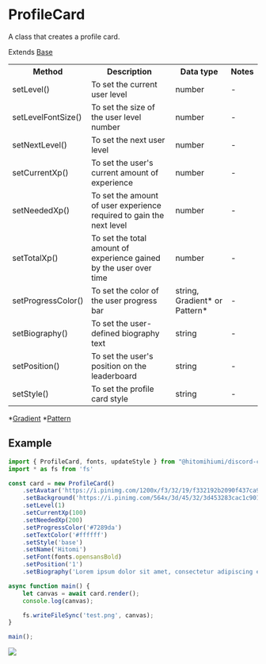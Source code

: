 # ProfileCard

A class that creates a profile card.

Extends [Base](./base.md)

<table>
    <tr>
        <th>Method</th>
        <th>Description</th>
        <th>Data type</th>
        <th>Notes</th>
    </tr>
    <tr>
        <td>setLevel()</td>
        <td>To set the current user level</td>
        <td>number</td>
        <td>-</td>
    </tr>
    <tr>
        <td>setLevelFontSize()</td>
        <td>To set the size of the user level number</td>
        <td>number</td>
        <td>-</td>
    </tr>
    <tr>
        <td>setNextLevel()</td>
        <td>To set the next user level</td>
        <td>number</td>
        <td>-</td>
    </tr>
    <tr>
        <td>setCurrentXp()</td>
        <td>To set the user's current amount of experience</td>
        <td>number</td>
        <td>-</td>
    </tr>
    <tr>
        <td>setNeededXp()</td>
        <td>To set the amount of user experience required to gain the next level</td>
        <td>number</td>
        <td>-</td>
    </tr>
    <tr>
        <td>setTotalXp()</td>
        <td>To set the total amount of experience gained by the user over time</td>
        <td>number</td>
        <td>-</td>
    </tr>
    <tr>
        <td>setProgressColor()</td>
        <td>To set the color of the user progress bar</td>
        <td>string, Gradient* or Pattern*</td>
        <td>-</td>
    </tr>
    <tr>
        <td>setBiography()</td>
        <td>To set the user-defined biography text</td>
        <td>string</td>
        <td>-</td>
    </tr>
    <tr>
        <td>setPosition()</td>
        <td>To set the user's position on the leaderboard </td>
        <td>string</td>
        <td>-</td>
    </tr>
    <tr>
        <td>setStyle()</td>
        <td>To set the profile card style</td>
        <td>string</td>
        <td>-</td>
    </tr>
</table>

*[Gradient](https://github.com/hitomihiumi/lazy-canvas/blob/main/docs/gradient.md)
*[Pattern](https://github.com/hitomihiumi/lazy-canvas/blob/main/docs/pattern.md)

## Example

```ts
import { ProfileCard, fonts, updateStyle } from "@hitomihiumi/discord-cards";
import * as fs from 'fs'

const card = new ProfileCard()
    .setAvatar('https://i.pinimg.com/1200x/f3/32/19/f332192b2090f437ca9f49c1002287b6.jpg')
    .setBackground('https://i.pinimg.com/564x/3d/45/32/3d453283cac1c901dc1cbe6e5fc7171b.jpg')
    .setLevel(1)
    .setCurrentXp(100)
    .setNeededXp(200)
    .setProgressColor('#7289da')
    .setTextColor('#ffffff')
    .setStyle('base')
    .setName('Hitomi')
    .setFont(fonts.opensansBold)
    .setPosition('1')
    .setBiography('Lorem ipsum dolor sit amet, consectetur adipiscing elit. Sed non risus. Suspendisse lectus tortor, dignissim sit amet, adipiscing nec, ultricies sed, dolor.');

async function main() {
    let canvas = await card.render();
    console.log(canvas);

    fs.writeFileSync('test.png', canvas);
}

main();
```

![](https://i.imgur.com/MGU4n0A.png)